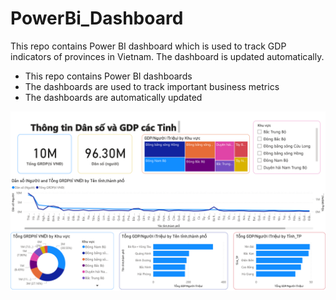 # PowerBi_Dashboard
This repo contains Power BI dashboard which is used to track GDP indicators of provinces in Vietnam. The dashboard is updated automatically.
* This repo contains Power BI dashboards
* The dashboards are used to track important business metrics
* The dashboards are automatically updated
  
![alt text](https://github.com/DamNT055/PowerBi_Dashboard/blob/main/screenshot.png "Logo Title Text 1")

